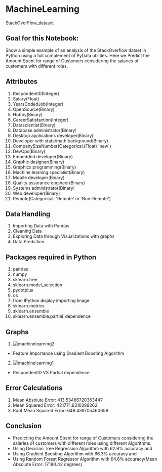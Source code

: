 # MachineLearning
StackOverFlow_dataset
## Goal for this Notebook:
Show a simple example of an analysis of the StackOverflow datset in Python using a full complement of PyData utilities. Here we Predict the Amount Spent for range of Customers considering the salaries of customers with different roles.

## Attributes
1)  RespondentID(Integer)
2)  Salary(Float)
3)  YearsCodedJob(Integer)
4)  OpenSource(Binary)
5)  Hobby(Binary)
6)  CareerSatisfaction(Integer)
7)  Datascientist(Binary)
8)  Database administrator(Binary)
9)  Desktop applications developer(Binary)
10) Developer with stats/math background(Binary)
11) CompanySizeNumber(Categorical:(Float) 'new')
12) DevOps(Binary)
13) Embedded developer(Binary)
14) Graphic designer(Binary)
15) Graphics programming(Binary)
16) Machine learning specialist(Binary)
17) Mobile developer(Binary)
18) Quality assurance engineer(Binary)
19) Systems administrator(Binary)
20) Web developer(Binary)
21) Remote(Categorical: 'Remote' or 'Non-Remote')

## Data Handling
1) Importing Data with Pandas
2) Cleaning Data
3) Exploring Data through Visualizations with graphs
4) Data Prediction

## Packages required in Python
1)  pandas
2)  numpy
3)  sklearn.tree
4)  sklearn.model_selection
5)  pydotplus
6)  os
7)  from IPython.display importing Image
8)  sklearn.metrics
9)  sklearn.ensemble
10) sklearn.ensemble.partial_dependence

## Graphs
1) ![machinelearning2](https://user-images.githubusercontent.com/44108439/50859627-e302cd80-13b9-11e9-9e6c-748e78c93428.png)
- Feature Importance using Gradient Boosting Algorithm
2) ![machinelearning1](https://user-images.githubusercontent.com/44108439/50859634-e8601800-13b9-11e9-986a-d2544253070c.png)
- RespondentID VS Partial dependence

## Error Calculations
1) Mean Absolute Error: 413.53466720353447
2) Mean Squared Error: 421771.9310288262
3) Root Mean Squared Error: 649.439705460658

## Conclusion
- Predicting the Amount Spent for range of Customers considering the salaries of customers
  with different roles using different Algorithms.
- Using Decision Tree Regression Algorithm with 62.9% accuracy and
- Using Gradient Boosting Algorithm with 66.3% accuracy and
- Using Random Forest Regressor Algorithm with 64.6% accuracy(Mean Absolute Error: 17180.42 degrees)
